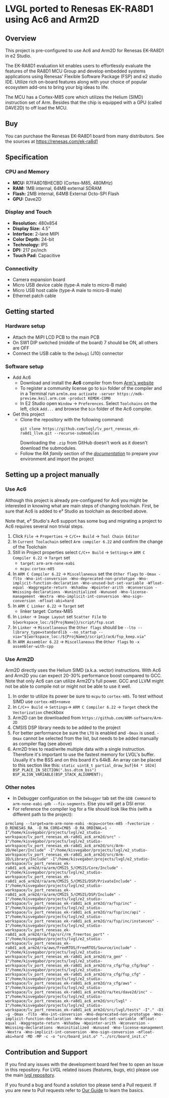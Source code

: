 # LVGL ported to Renesas EK-RA8D1 using Ac6 and Arm2D

## Overview

This project is pre-configured to use Ac6 and Arm2D for Renesas EK-RA8D1 in e2 Studio.

The EK-RA8D1 evaluation kit enables users to effortlessly evaluate the features of the RA8D1 MCU Group and develop embedded systems applications using Renesas’ Flexible Software Package (FSP) and e2 studio IDE. Utilize rich on-board features along with your choice of popular ecosystem add-ons to bring your big ideas to life.

The MCU has a Cortex-M85 core which utilizes the Helium (SIMD) instruction set of Arm. Besides that the chip is equipped with a GPU (called DAVE2D) to off load the MCU. 

## Buy

You can purchase the Renesas EK-RA8D1 board from many distributors. See the sources at https://renesas.com/ek-ra8d1

## Specification

### CPU and Memory
- **MCU:** R7FA8D1BHECBD (Cortex-M85, 480MHz)
- **RAM:** 1MB internal, 64MB external SDRAM
- **Flash:** 2MB internal, 64MB External Octo-SPI Flash
- **GPU:** Dave2D

### Display and Touch
- **Resolution:** 480x854
- **Display Size:** 4.5”
- **Interface:** 2-lane MIPI
- **Color Depth:** 24-bit
- **Technology:** IPS
- **DPI:** 217 px/inch
- **Touch Pad:** Capacitive

### Connectivity
- Camera expansion board
- Micro USB device cable (type-A male to micro-B male)
- Micro USB host cable (type-A male to micro-B male)
- Ethernet patch cable

## Getting started

### Hardware setup
- Attach the MIPI LCD PCB to the main PCB
- On SW1 DIP switched (middle of the board) 7 should be ON, all others are OFF
- Connect the USB cable to the `Debug1` (J10) connector

### Software setup
- Add Ac6
    - Download and install the **Ac6** compiler from from [Arm's website](https://developer.arm.com/Tools%20and%20Software/Arm%20Compiler%20for%20Embedded)
    - To register a community license go to `bin` folder of the compiler and in a Terminal run `armlm.exe activate -server https://mdk-preview.keil.arm.com -product KEMDK-COM0`
    - In E2 Studio open `Window` -> `Preferences`. Select `Toolchains` on the left, click `Add...` and browse the `bin` folder of the Ac6 compiler.
- Get this project
    - Clone the repository with the following command:
        ```
        git clone https://github.com/lvgl/lv_port_renesas_ek-ra8d1_llvm.git --recurse-submodules
        ```
        Downloading the `.zip` from GitHub doesn't work as it doesn't download the submodules.
    - Follow the *RA family* section of the [*documentation*](https://docs.lvgl.io/master/integration/chip/renesas.html#get-started-with-the-renesas-ecosystem) to prepare your environment and import the project


## Setting up a project manually 

### Use Ac6

Although this project is already pre-configured for Ac6 you might be interested in knowing what are main steps of changing toolchain. First, be sure that Ac6 is added to e² Studio as toolchain as described above.

Note that, e² Studio's Ac6 support has some bug and migrating a project to Ac6 requires several non trivial steps.

1. Click `File` -> `Properties` -> `C/C++ Build` -> `Tool Chain Editor`
2. In `Current Toolachain` select `Arm compiler 6.22` and confirm the change of the Toolchain
3. Still in Project properties select `C/C++ Build` -> `Settings`-> `ARM C Compiler 6.22` -> `Target` set
   - `target`: `arm-arm-none-eabi`
   - `mcpu`: `cortex-m85`
4. In `ARM C Compiler 6.22` -> `Miscellaneous` set the `Other flags` to `-Omax -flto -Wno-int-conversion -Wno-deprecated-non-prototype -Wno-implicit-function-declaration -Wno-unused-but-set-variable -Wfloat-equal -Waggregate-return -Wshadow -Wpointer-arith -Wconversion -Wmissing-declarations -Wuninitialized -Wunused -Wno-license-management -Wextra -Wno-implicit-int-conversion -Wno-sign-conversion -mfloat-abi=hard`
5. In `ARM C Linker 6.22` -> `Target` set
    - linker target: Cortex-M85
6. In `Linker` -> `Image Layout` set `Scatter File` to `${workspace_loc:/${ProjName}}/script/fsp.scat`
7. In `Linker` -> `Miscellaneous` the `Other flags` should be `--lto --library_type=standardlib --no_startup --via="${workspace_loc:/${ProjName}/script}/ac6/fsp_keep.via"`
8. In `ARM Assembler 6.22` -> `Miscellaneous` the `Other flags` to `-x assembler-with-cpp` 


### Use Arm2D
Arm2D directly uses the Helium SIMD (a.k.a. vector) instructions. With Ac6 and Arm2D you can expect 20-30% performance boost compared to GCC. Note that only Ac6 can can utilize Arm2D's full power. GCC and LLVM might not be able to compile not or might not be able to use it well. 

1. In order to utilize its power be sure to `mcpu` to `cortex-m85`. To test without SIMD use `cortex-m85+nomve`
2. In `C/C++ Build` -> `Settings`-> `ARM C Compiler 6.22` -> `Target` check the `Vectorization` checkbox
3. Arm2D can be downloaded from `https://github.com/ARM-software/Arm-2D`
4. CMSIS DSP library needs to be added to the project
5. For better performance be sure the `LTO` is enabled and `-Omax` is used. `-Omax` cannot be selected from the list, but needs to be added manually as compiler flag (see above)
6. Arm2D tries to read/write multiple data with a single instruction. Therefore it's important to use the fastest memory for LVGL's buffer. Usually it's the BSS and on this board it's 64kB. An array can be placed to this section like this: `static uint8_t partial_draw_buf[64 * 1024] BSP_PLACE_IN_SECTION(".bss.dtcm_bss") BSP_ALIGN_VARIABLE(BSP_STACK_ALIGNMENT);`

### Other notes
- In Debugger configuration on  the `Debugger` tab set the `GDB Command` to `arm-none-eabi-gdb --fix-segments`. Else you will get a DSI error. 
- For reference the compiler log for a file should look like this (with a different path to the project):
```
armclang --target=arm-arm-none-eabi -mcpu=cortex-m85 -fvectorize -D_RENESAS_RA_ -D_RA_CORE=CM85 -D_RA_ORDINAL=1 -I"/home/kisvegabor/projects/lvgl/e2_studio-workspace/lv_port_renesas_ek-ra8d1_ac6_arm2d/src" -I"/home/kisvegabor/projects/lvgl/e2_studio-workspace/lv_port_renesas_ek-ra8d1_ac6_arm2d/src/Arm-2D/Helper/Include" -I"/home/kisvegabor/projects/lvgl/e2_studio-workspace/lv_port_renesas_ek-ra8d1_ac6_arm2d/src/Arm-2D/Library/Include" -I"/home/kisvegabor/projects/lvgl/e2_studio-workspace/lv_port_renesas_ek-ra8d1_ac6_arm2d/ra/arm/CMSIS_5/CMSIS/Core/Include" -I"/home/kisvegabor/projects/lvgl/e2_studio-workspace/lv_port_renesas_ek-ra8d1_ac6_arm2d/ra/arm/CMSIS_5/CMSIS/DSP/PrivateInclude" -I"/home/kisvegabor/projects/lvgl/e2_studio-workspace/lv_port_renesas_ek-ra8d1_ac6_arm2d/ra/arm/CMSIS_5/CMSIS/DSP/Include" -I"/home/kisvegabor/projects/lvgl/e2_studio-workspace/lv_port_renesas_ek-ra8d1_ac6_arm2d/ra/fsp/inc" -I"/home/kisvegabor/projects/lvgl/e2_studio-workspace/lv_port_renesas_ek-ra8d1_ac6_arm2d/ra/fsp/inc/api" -I"/home/kisvegabor/projects/lvgl/e2_studio-workspace/lv_port_renesas_ek-ra8d1_ac6_arm2d/ra/fsp/inc/instances" -I"/home/kisvegabor/projects/lvgl/e2_studio-workspace/lv_port_renesas_ek-ra8d1_ac6_arm2d/ra/fsp/src/rm_freertos_port" -I"/home/kisvegabor/projects/lvgl/e2_studio-workspace/lv_port_renesas_ek-ra8d1_ac6_arm2d/ra/aws/FreeRTOS/FreeRTOS/Source/include" -I"/home/kisvegabor/projects/lvgl/e2_studio-workspace/lv_port_renesas_ek-ra8d1_ac6_arm2d/ra_gen" -I"/home/kisvegabor/projects/lvgl/e2_studio-workspace/lv_port_renesas_ek-ra8d1_ac6_arm2d/ra_cfg/fsp_cfg/bsp" -I"/home/kisvegabor/projects/lvgl/e2_studio-workspace/lv_port_renesas_ek-ra8d1_ac6_arm2d/ra_cfg/fsp_cfg" -I"/home/kisvegabor/projects/lvgl/e2_studio-workspace/lv_port_renesas_ek-ra8d1_ac6_arm2d/ra_cfg/aws" -I"/home/kisvegabor/projects/lvgl/e2_studio-workspace/lv_port_renesas_ek-ra8d1_ac6_arm2d/ra/tes/dave2d/inc" -I"/home/kisvegabor/projects/lvgl/e2_studio-workspace/lv_port_renesas_ek-ra8d1_ac6_arm2d/src/lvgl" -I"/home/kisvegabor/projects/lvgl/e2_studio-workspace/lv_port_renesas_ek-ra8d1_ac6_arm2d/src/lvgl/tests" -I"." -O3 -g -Omax -flto -Wno-int-conversion -Wno-deprecated-non-prototype -Wno-implicit-function-declaration -Wno-unused-but-set-variable -Wfloat-equal -Waggregate-return -Wshadow -Wpointer-arith -Wconversion -Wmissing-declarations -Wuninitialized -Wunused -Wno-license-management -Wextra -Wno-implicit-int-conversion -Wno-sign-conversion -mfloat-abi=hard -MD -MP -c -o "src/board_init.o" "../src/board_init.c"
```

## Contribution and Support

If you find any issues with the development board feel free to open an Issue in this repository. For LVGL related issues (features, bugs, etc) please use the main [lvgl repository](https://github.com/lvgl/lvgl). 

If you found a bug and found a solution too please send a Pull request. If you are new to Pull requests refer to [Our Guide](https://docs.lvgl.io/master/CONTRIBUTING.html#pull-request) to learn the basics.

